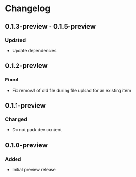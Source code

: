 # Changelog

## 0.1.3-preview - 0.1.5-preview
### Updated
- Update dependencies

## 0.1.2-preview
### Fixed
- Fix removal of old file during file upload for an existing item

## 0.1.1-preview
### Changed
- Do not pack dev content

## 0.1.0-preview
### Added
- Initial preview release